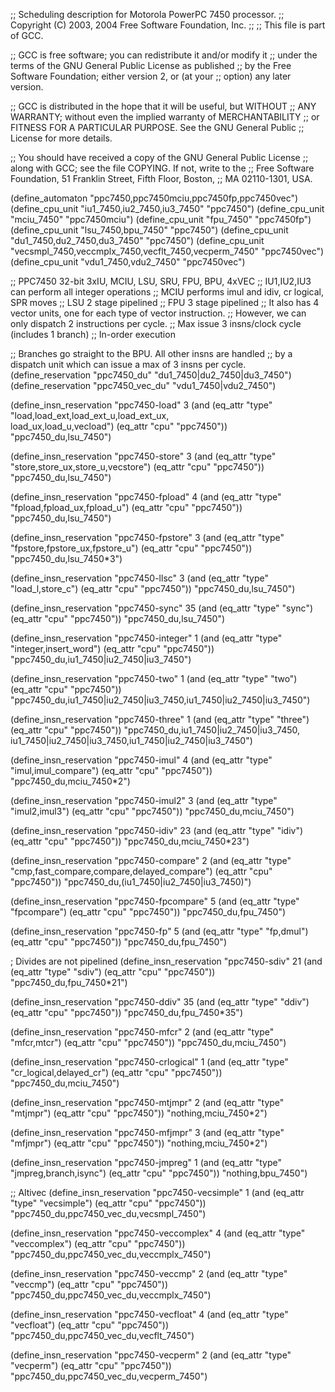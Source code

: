 ;; Scheduling description for Motorola PowerPC 7450 processor.
;;   Copyright (C) 2003, 2004 Free Software Foundation, Inc.
;;
;; This file is part of GCC.

;; GCC is free software; you can redistribute it and/or modify it
;; under the terms of the GNU General Public License as published
;; by the Free Software Foundation; either version 2, or (at your
;; option) any later version.

;; GCC is distributed in the hope that it will be useful, but WITHOUT
;; ANY WARRANTY; without even the implied warranty of MERCHANTABILITY
;; or FITNESS FOR A PARTICULAR PURPOSE.  See the GNU General Public
;; License for more details.

;; You should have received a copy of the GNU General Public License
;; along with GCC; see the file COPYING.  If not, write to the
;; Free Software Foundation, 51 Franklin Street, Fifth Floor, Boston,
;; MA 02110-1301, USA.

(define_automaton "ppc7450,ppc7450mciu,ppc7450fp,ppc7450vec")
(define_cpu_unit "iu1_7450,iu2_7450,iu3_7450" "ppc7450")
(define_cpu_unit "mciu_7450" "ppc7450mciu")
(define_cpu_unit "fpu_7450" "ppc7450fp")
(define_cpu_unit "lsu_7450,bpu_7450" "ppc7450")
(define_cpu_unit "du1_7450,du2_7450,du3_7450" "ppc7450")
(define_cpu_unit "vecsmpl_7450,veccmplx_7450,vecflt_7450,vecperm_7450" "ppc7450vec")
(define_cpu_unit "vdu1_7450,vdu2_7450" "ppc7450vec")


;; PPC7450  32-bit 3xIU, MCIU, LSU, SRU, FPU, BPU, 4xVEC
;; IU1,IU2,IU3 can perform all integer operations
;; MCIU performs imul and idiv, cr logical, SPR moves
;; LSU 2 stage pipelined
;; FPU 3 stage pipelined
;; It also has 4 vector units, one for each type of vector instruction.
;; However, we can only dispatch 2 instructions per cycle. 
;; Max issue 3 insns/clock cycle (includes 1 branch)
;; In-order execution

;; Branches go straight to the BPU.  All other insns are handled
;; by a dispatch unit which can issue a max of 3 insns per cycle.
(define_reservation "ppc7450_du" "du1_7450|du2_7450|du3_7450")
(define_reservation "ppc7450_vec_du" "vdu1_7450|vdu2_7450")

(define_insn_reservation "ppc7450-load" 3
  (and (eq_attr "type" "load,load_ext,load_ext_u,load_ext_ux,\
                        load_ux,load_u,vecload")
       (eq_attr "cpu" "ppc7450"))
  "ppc7450_du,lsu_7450")

(define_insn_reservation "ppc7450-store" 3
  (and (eq_attr "type" "store,store_ux,store_u,vecstore")
       (eq_attr "cpu" "ppc7450"))
  "ppc7450_du,lsu_7450")

(define_insn_reservation "ppc7450-fpload" 4
  (and (eq_attr "type" "fpload,fpload_ux,fpload_u")
       (eq_attr "cpu" "ppc7450"))
  "ppc7450_du,lsu_7450")

(define_insn_reservation "ppc7450-fpstore" 3
  (and (eq_attr "type" "fpstore,fpstore_ux,fpstore_u")
       (eq_attr "cpu" "ppc7450"))
  "ppc7450_du,lsu_7450*3")

(define_insn_reservation "ppc7450-llsc" 3
  (and (eq_attr "type" "load_l,store_c")
       (eq_attr "cpu" "ppc7450"))
  "ppc7450_du,lsu_7450")

(define_insn_reservation "ppc7450-sync" 35
  (and (eq_attr "type" "sync")
       (eq_attr "cpu" "ppc7450"))
  "ppc7450_du,lsu_7450")

(define_insn_reservation "ppc7450-integer" 1
  (and (eq_attr "type" "integer,insert_word")
       (eq_attr "cpu" "ppc7450"))
  "ppc7450_du,iu1_7450|iu2_7450|iu3_7450")

(define_insn_reservation "ppc7450-two" 1
  (and (eq_attr "type" "two")
       (eq_attr "cpu" "ppc7450"))
  "ppc7450_du,iu1_7450|iu2_7450|iu3_7450,iu1_7450|iu2_7450|iu3_7450")

(define_insn_reservation "ppc7450-three" 1
  (and (eq_attr "type" "three")
       (eq_attr "cpu" "ppc7450"))
  "ppc7450_du,iu1_7450|iu2_7450|iu3_7450,\
   iu1_7450|iu2_7450|iu3_7450,iu1_7450|iu2_7450|iu3_7450")

(define_insn_reservation "ppc7450-imul" 4
  (and (eq_attr "type" "imul,imul_compare")
       (eq_attr "cpu" "ppc7450"))
  "ppc7450_du,mciu_7450*2")

(define_insn_reservation "ppc7450-imul2" 3
  (and (eq_attr "type" "imul2,imul3")
       (eq_attr "cpu" "ppc7450"))
  "ppc7450_du,mciu_7450")

(define_insn_reservation "ppc7450-idiv" 23
  (and (eq_attr "type" "idiv")
       (eq_attr "cpu" "ppc7450"))
  "ppc7450_du,mciu_7450*23")

(define_insn_reservation "ppc7450-compare" 2
  (and (eq_attr "type" "cmp,fast_compare,compare,delayed_compare")
       (eq_attr "cpu" "ppc7450"))
  "ppc7450_du,(iu1_7450|iu2_7450|iu3_7450)")

(define_insn_reservation "ppc7450-fpcompare" 5
  (and (eq_attr "type" "fpcompare")
       (eq_attr "cpu" "ppc7450"))
  "ppc7450_du,fpu_7450")

(define_insn_reservation "ppc7450-fp" 5
  (and (eq_attr "type" "fp,dmul")
       (eq_attr "cpu" "ppc7450"))
  "ppc7450_du,fpu_7450")

; Divides are not pipelined
(define_insn_reservation "ppc7450-sdiv" 21
  (and (eq_attr "type" "sdiv")
       (eq_attr "cpu" "ppc7450"))
  "ppc7450_du,fpu_7450*21")

(define_insn_reservation "ppc7450-ddiv" 35
  (and (eq_attr "type" "ddiv")
       (eq_attr "cpu" "ppc7450"))
  "ppc7450_du,fpu_7450*35")

(define_insn_reservation "ppc7450-mfcr" 2
  (and (eq_attr "type" "mfcr,mtcr")
       (eq_attr "cpu" "ppc7450"))
  "ppc7450_du,mciu_7450")

(define_insn_reservation "ppc7450-crlogical" 1
  (and (eq_attr "type" "cr_logical,delayed_cr")
       (eq_attr "cpu" "ppc7450"))
  "ppc7450_du,mciu_7450")

(define_insn_reservation "ppc7450-mtjmpr" 2
  (and (eq_attr "type" "mtjmpr")
       (eq_attr "cpu" "ppc7450"))
  "nothing,mciu_7450*2")

(define_insn_reservation "ppc7450-mfjmpr" 3
  (and (eq_attr "type" "mfjmpr")
       (eq_attr "cpu" "ppc7450"))
  "nothing,mciu_7450*2")

(define_insn_reservation "ppc7450-jmpreg" 1
  (and (eq_attr "type" "jmpreg,branch,isync")
       (eq_attr "cpu" "ppc7450"))
  "nothing,bpu_7450")

;; Altivec
(define_insn_reservation "ppc7450-vecsimple" 1
  (and (eq_attr "type" "vecsimple")
       (eq_attr "cpu" "ppc7450"))
  "ppc7450_du,ppc7450_vec_du,vecsmpl_7450")

(define_insn_reservation "ppc7450-veccomplex" 4
  (and (eq_attr "type" "veccomplex")
       (eq_attr "cpu" "ppc7450"))
  "ppc7450_du,ppc7450_vec_du,veccmplx_7450")

(define_insn_reservation "ppc7450-veccmp" 2
  (and (eq_attr "type" "veccmp")
       (eq_attr "cpu" "ppc7450"))
  "ppc7450_du,ppc7450_vec_du,veccmplx_7450")

(define_insn_reservation "ppc7450-vecfloat" 4
  (and (eq_attr "type" "vecfloat")
       (eq_attr "cpu" "ppc7450"))
  "ppc7450_du,ppc7450_vec_du,vecflt_7450")

(define_insn_reservation "ppc7450-vecperm" 2
  (and (eq_attr "type" "vecperm")
       (eq_attr "cpu" "ppc7450"))
  "ppc7450_du,ppc7450_vec_du,vecperm_7450")

